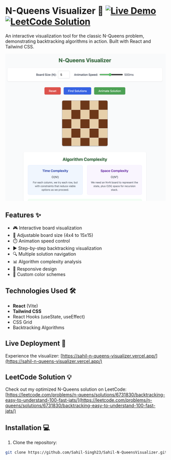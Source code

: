 # N-Queens Visualizer 👑 [![Live Demo](https://img.shields.io/badge/Demo-Live-green)](https://sahil-n-queens-visualizer.vercel.app/) [![LeetCode Solution](https://img.shields.io/badge/LeetCode-Solution-blue)](https://leetcode.com/problems/n-queens/solutions/6731830/backtracking-easy-to-understand-100-fast-jats/)

An interactive visualization tool for the classic N-Queens problem, demonstrating backtracking algorithms in action. Built with React and Tailwind CSS.

![Demo Screenshot](./public/demo.png)

## Features ✨

- 🎮 Interactive board visualization
- 🔢 Adjustable board size (4x4 to 15x15)
- ⏱️ Animation speed control
- ▶️ Step-by-step backtracking visualization
- 🔍 Multiple solution navigation
- 📊 Algorithm complexity analysis
- 📱 Responsive design
- 🎨 Custom color schemes

## Technologies Used 🛠️

- **React** (Vite)
- **Tailwind CSS**
- React Hooks (useState, useEffect)
- CSS Grid
- Backtracking Algorithms

## Live Deployment 🚀

Experience the visualizer: [https://sahil-n-queens-visualizer.vercel.app/](https://sahil-n-queens-visualizer.vercel.app/)

## LeetCode Solution 💡

Check out my optimized N-Queens solution on LeetCode:  
[https://leetcode.com/problems/n-queens/solutions/6731830/backtracking-easy-to-understand-100-fast-jats/](https://leetcode.com/problems/n-queens/solutions/6731830/backtracking-easy-to-understand-100-fast-jats/)

## Installation 💻

1. Clone the repository:

```bash
git clone https://github.com/Sahil-Singh23/Sahil-N-QueensVisualizer.git
```
